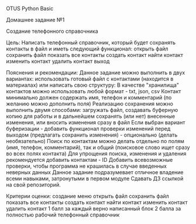 OTUS Python Basic

Домашнее задание №1 

Создание телефонного справочника

Цель:
Написать телефонный справочник, который будет сохранять контакты в файл и иметь следующий функционал:
открыть файл
сохранить файл
показать все контакты
создать контакт
найти контакт
изменить контакт
удалить контакт
выход


Пояснения и рекомендации:
Данное задание можно выполнить в двух вариантах: использовать готовый файл с контактами (находится в материалах) или написать свою структуру:
В качестве "хранилища" контактов можно использовать любой формат - txt, json, csv
Контакт минимально должен содержать имя, телефон и комментарий (по желанию можно дополнить поля)
Реализацию сохранения можно выполнить двумя способами: загружать файл, создавать буферную копию для работы и в дальнейшем сохранять (или нет) внесенные изменения, или вносить изменения сразу в файл
Если выбран вариант буферизации - добавить функционал проверки изменений перед выходом (предлагать сохранить изменения) - опционально (делать необязательно)
Поиск по контактам можно делать отдельно по полям (имя, телефон, комментарий), так и общий (поисковое слово ищет сразу во всех полях контакта)
Для упрощения поиска, изменения и удаления рекомендуется добавить контактам - ID
Добавить всевозможные проверки, чтобы программа не крашилась в случае введенных неверных данных
Данное задание подразумевает отличное владение всеми навыками, затронутыми в первом модуле
Сдавать ДЗ ссылкой на свой репозиторий.

Критерии оценки:
создание меню
открыть файл
сохранить файл
показать все контакты
создать контакт
найти контакт
изменить контакт
удалить контакт
1 балл за каждый верно написанный блок
2 балла за полностью рабочий телефонный справочник


